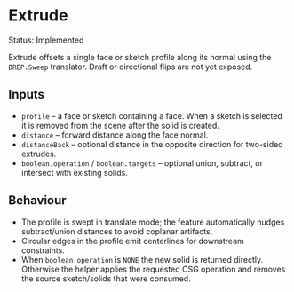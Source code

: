 # Extrude

Status: Implemented

Extrude offsets a single face or sketch profile along its normal using the `BREP.Sweep` translator. Draft or directional flips are not yet exposed.

## Inputs
- `profile` – a face or sketch containing a face. When a sketch is selected it is removed from the scene after the solid is created.
- `distance` – forward distance along the face normal.
- `distanceBack` – optional distance in the opposite direction for two-sided extrudes.
- `boolean.operation` / `boolean.targets` – optional union, subtract, or intersect with existing solids.

## Behaviour
- The profile is swept in translate mode; the feature automatically nudges subtract/union distances to avoid coplanar artifacts.
- Circular edges in the profile emit centerlines for downstream constraints.
- When `boolean.operation` is `NONE` the new solid is returned directly. Otherwise the helper applies the requested CSG operation and removes the source sketch/solids that were consumed.
